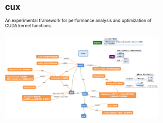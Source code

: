 # cux
An experimental framework for performance analysis and optimization of CUDA kernel functions.

![](./images/cux.png "Framework")
---
